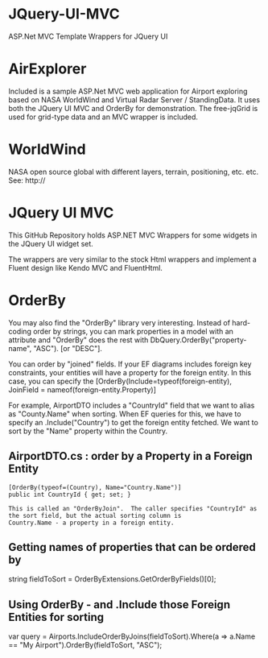 # JQuery-UI-MVC
ASP.Net MVC Template Wrappers for JQuery UI


AirExplorer
==========
Included is a sample ASP.Net MVC web application for Airport exploring based on NASA WorldWind and Virtual Radar Server / StandingData.
It uses both the JQuery UI MVC and OrderBy for demonstration.  The free-jqGrid is used for grid-type data and an MVC wrapper is included.


WorldWind
=========
NASA open source global with different layers, terrain, positioning, etc. etc. See: http://


JQuery UI MVC
=============
This GitHub Repository holds ASP.NET MVC Wrappers for some widgets in the JQuery UI widget set.

The wrappers are very similar to the stock Html wrappers and implement a Fluent design like Kendo MVC and FluentHtml.


OrderBy
=======
You may also find the "OrderBy" library very interesting.  Instead of hard-coding order by strings, you can mark properties in a
model with an attribute and "OrderBy" does the rest with DbQuery.OrderBy("property-name", "ASC"). [or "DESC"].

You can order by "joined" fields.  If your EF diagrams includes foreign key constraints, your entities will have a property for
the foreign entity.  In this case, you can specify the [OrderBy(Include=typeof(foreign-entity), JoinField = nameof(foreign-entity.Property)]

For example, AirportDTO includes a "CountryId" field that we want to alias as "County.Name" when sorting.  When EF queries for this, we
have to specify an .Include("Country") to get the foreign entity fetched.  We want to sort by the "Name" property within the Country.


AirportDTO.cs : order by a Property in a Foreign Entity
-------------------------------------------------------
	[OrderBy(typeof=(Country), Name="Country.Name")]
	public int CountryId { get; set; }

	This is called an "OrderByJoin".  The caller specifies "CountryId" as the sort field, but the actual sorting column is
	Country.Name - a property in a foreign entity.

Getting names of properties that can be ordered by
--------------------------------------------------
string fieldToSort = OrderByExtensions.GetOrderByFields<Airport>()[0];


Using OrderBy - and .Include those Foreign Entities for sorting
---------------------------------------------------------------
var query = Airports.IncludeOrderByJoins(fieldToSort).Where(a => a.Name == "My Airport").OrderBy(fieldToSort, "ASC");

